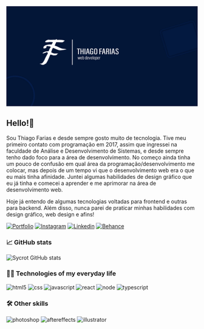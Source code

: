 <img src="./bg_tf_thiagofarias_logo.jpg" alt="img" />

## Hello!👋 
Sou Thiago Farias e desde sempre gosto muito de tecnologia. Tive meu primeiro contato com programação em 2017, assim que ingressei na faculdade de Análise e Desenvolvimento de Sistemas, e desde sempre tenho dado foco para a área de desenvolvimento. No começo ainda tinha um pouco de confusão em qual área da programação/desenvolvimento me colocar, mas depois de um tempo vi que o desenvolvimento web era o que eu mais tinha afinidade. Juntei algumas habilidades de design gráfico que eu já tinha e comecei a aprender e me aprimorar na área de desenvolvimento web.

Hoje já entendo de algumas tecnologias voltadas para frontend e outras para backend. Além disso, nunca parei de praticar minhas habilidades com design gráfico, web design e afins!

[![Portfolio](https://img.shields.io/website?label=tfportfolio&style=for-the-badge&url=https://portfoliotf.netlify.app/)](https://portfoliotf.netlify.app)
[![Instagram](https://img.shields.io/badge/Instagram-E4405F?style=for-the-badge&logo=instagram&logoColor=white)](https://www.instagram.com/editor.tf/)
[![Linkedin](https://img.shields.io/badge/LinkedIn-0077B5?style=for-the-badge&logo=linkedin&logoColor=white)](https://www.linkedin.com/in/thiago-farias-136781193/)
[![Behance](https://img.shields.io/badge/Behance-0054F7?style=for-the-badge&logo=behance&logoColor=white)](https://www.behance.net/tfeditor)

### 📈 GitHub stats
![Sycrot GitHub stats](https://github-readme-stats.vercel.app/api?username=sycrot&show_icons=true&theme=tokyonight)

### 👨‍💻 Technologies of my everyday life

<div style="display: inline-block">
  <img align="center" alt="html5" src="https://img.shields.io/badge/HTML5-E34F26?style=for-the-badge&logo=html5&logoColor=white" />
  <img align="center" alt="css" src="https://img.shields.io/badge/CSS3-1572B6?style=for-the-badge&logo=css3&logoColor=white" />
  <img align="center" alt="javascript" src="https://img.shields.io/badge/JavaScript-F7DF1E?style=for-the-badge&logo=javascript&logoColor=black" />
  <img align="center" alt="react" src="https://img.shields.io/badge/React-20232A?style=for-the-badge&logo=react&logoColor=61DAFB" />
  <img align="center" alt="node" src="https://img.shields.io/badge/Node.js-43853D?style=for-the-badge&logo=node.js&logoColor=white" />
  <img align="center" alt="typescript" src="https://img.shields.io/badge/TypeScript-007ACC?style=for-the-badge&logo=typescript&logoColor=white" />
</div>

### 🛠️ Other skills
<div style="display: inline-block">
  <img align="center" alt="photoshop" src="https://img.shields.io/badge/Adobe%20Photoshop-31A8FF?style=for-the-badge&logo=Adobe%20Photoshop&logoColor=black" />
  <img align="center" alt="aftereffects" src="https://img.shields.io/badge/Adobe%20after%20affects-CF96FD?style=for-the-badge&logo=Adobe%20after%20effects&logoColor=393665" />
  <img align="center" alt="illustrator" src="https://img.shields.io/badge/Adobe%20Illustrator-FF9A00?style=for-the-badge&logo=adobe%20illustrator&logoColor=white" />
</div>
